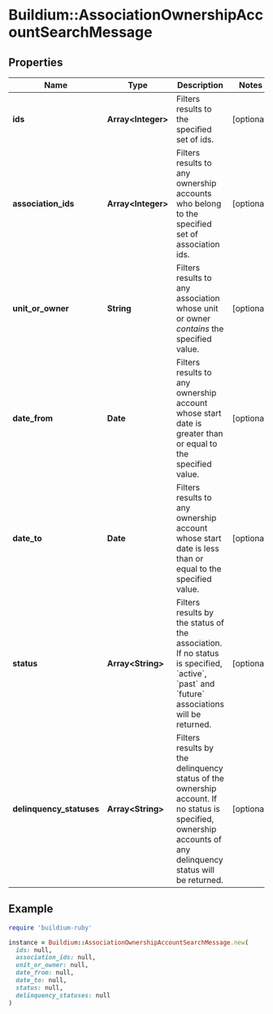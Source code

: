 # Buildium::AssociationOwnershipAccountSearchMessage

## Properties

| Name | Type | Description | Notes |
| ---- | ---- | ----------- | ----- |
| **ids** | **Array&lt;Integer&gt;** | Filters results to the specified set of ids. | [optional] |
| **association_ids** | **Array&lt;Integer&gt;** | Filters results to any ownership accounts who belong to the specified set of association ids. | [optional] |
| **unit_or_owner** | **String** | Filters results to any association whose unit or owner *contains* the specified value. | [optional] |
| **date_from** | **Date** | Filters results to any ownership account whose start date is greater than or equal to the specified value. | [optional] |
| **date_to** | **Date** | Filters results to any ownership account whose start date is less than or equal to the specified value. | [optional] |
| **status** | **Array&lt;String&gt;** | Filters results by the status of the association. If no status is specified, &#x60;active&#x60;, &#x60;past&#x60; and &#x60;future&#x60; associations will be returned. | [optional] |
| **delinquency_statuses** | **Array&lt;String&gt;** | Filters results by the delinquency status of the ownership account. If no status is specified, ownership accounts of any delinquency status will be returned. | [optional] |

## Example

```ruby
require 'buildium-ruby'

instance = Buildium::AssociationOwnershipAccountSearchMessage.new(
  ids: null,
  association_ids: null,
  unit_or_owner: null,
  date_from: null,
  date_to: null,
  status: null,
  delinquency_statuses: null
)
```


